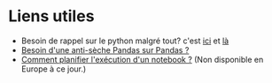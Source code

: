 # Liens utiles


- Besoin de rappel sur le python malgré tout? c'est [ici](https://www.kaggle.com/learn/python) et [là](https://github.com/trekhleb/learn-python)
- [Besoin d'une anti-sèche Pandas sur Pandas ?](https://pandas.pydata.org/Pandas_Cheat_Sheet.pdf)
- [Comment planifier l'exécution d'un notebook ?](https://cloud.google.com/blog/products/ai-machine-learning/schedule-and-execute-notebooks-with-vertex-ai-workbench) (Non disponible en Europe à ce jour.)